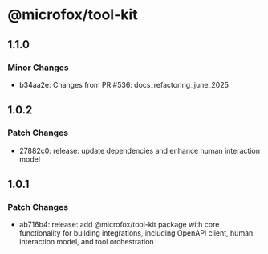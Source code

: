 # @microfox/tool-kit

## 1.1.0

### Minor Changes

- b34aa2e: Changes from PR #536: docs_refactoring_june_2025

## 1.0.2

### Patch Changes

- 27882c0: release: update dependencies and enhance human interaction model

## 1.0.1

### Patch Changes

- ab716b4: release: add @microfox/tool-kit package with core functionality for building integrations, including OpenAPI client, human interaction model, and tool orchestration

